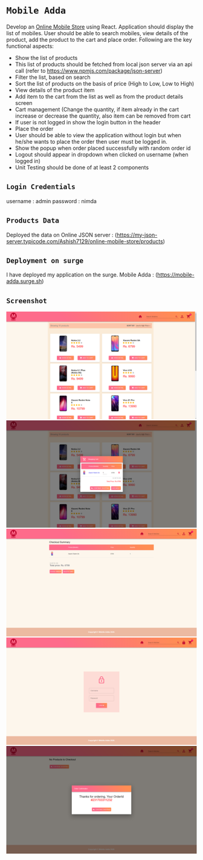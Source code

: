 # `Mobile Adda`

Develop an [Online Mobile Store](https://mobile-adda.surge.sh) using React. Application should display the list of mobiles. User should be able to search mobiles, view details of the product, add the product to the cart and place order. Following are the key functional aspects:

- Show the list of products
- This list of products should be fetched from local json server via an api call (refer to https://www.npmjs.com/package/json-server)
- Filter the list, based on search
- Sort the list of products on the basis of price (High to Low, Low to High)
- View details of the product item
- Add item to the cart from the list as well as from the product details screen
- Cart management (Change the quantity, if item already in the cart increase or decrease the quantity, also item can be removed from cart
- If user is not logged in show the login button in the header
- Place the order
- User should be able to view the application without login but when he/she wants to place the order then user must be logged in.
- Show the popup when order placed successfully with random order id
- Logout should appear in dropdown when clicked on username (when logged in)
- Unit Testing should be done of at least 2 components

## `Login Credentials`

username : admin
password : nimda

## `Products Data`

Deployed the data on Online JSON server : (https://my-json-server.typicode.com/Ashish7129/online-mobile-store/products)

## `Deployment on surge`

I have deployed my application on the surge.
Mobile Adda : (https://mobile-adda.surge.sh)

## `Screenshot`
![HomePage](https://github.com/Ashish7129/Mobile-Adda/blob/master/online-mobile-shop/src/Utils/screenshots/Screenshot%20(131).png)
![HomePage](https://github.com/Ashish7129/Mobile-Adda/blob/master/online-mobile-shop/src/Utils/screenshots/Screenshot%20(132).png)
![HomePage](https://github.com/Ashish7129/Mobile-Adda/blob/master/online-mobile-shop/src/Utils/screenshots/Screenshot%20(133).png)
![HomePage](https://github.com/Ashish7129/Mobile-Adda/blob/master/online-mobile-shop/src/Utils/screenshots/Screenshot%20(134).png)
![HomePage](https://github.com/Ashish7129/Mobile-Adda/blob/master/online-mobile-shop/src/Utils/screenshots/Screenshot%20(135).png)
